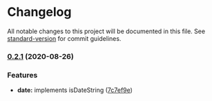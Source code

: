 # Changelog

All notable changes to this project will be documented in this file. See [standard-version](https://github.com/conventional-changelog/standard-version) for commit guidelines.

### [0.2.1](https://github.com/assisrafael/js-var-type/compare/v0.2.0...v0.2.1) (2020-08-26)


### Features

* **date:** implements isDateString ([7c7ef9e](https://github.com/assisrafael/js-var-type/commit/7c7ef9e1252fbb1e29faf3840dcdfbb98d03bfd0))
